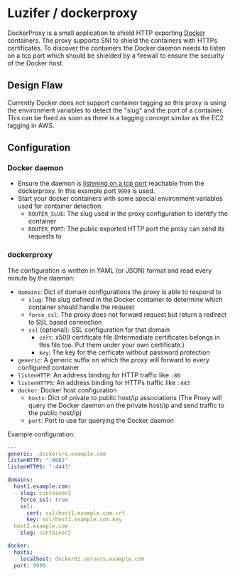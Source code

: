 # Luzifer / dockerproxy

DockerProxy is a small application to shield HTTP exporting [Docker](https://www.docker.com/) containers. The proxy supports SNI to shield the containers with HTTPs certificates. To discover the containers the Docker daemon needs to listen on a tcp port which should be shielded by a firewall to ensure the security of the Docker host.

## Design Flaw

Currently Docker does not support container tagging so this proxy is using the environment variables to detect the "slug" and the port of a container. This can be fixed as soon as there is a tagging concept similar as the EC2 tagging in AWS.

## Configuration

### Docker daemon

- Ensure the daemon is [listening on a tcp port](https://docs.docker.com/articles/basics/#bind-docker-to-another-hostport-or-a-unix-socket) reachable from the dockerproxy. In this example port `9999` is used.
- Start your docker containers with some special environment variables used for container detection:
  - `ROUTER_SLUG`: The slug used in the proxy configuration to identify the container
  - `ROUTER_PORT`: The public exported HTTP port the proxy can send its requests to

### dockerproxy

The configuration is written in YAML (or JSON) format and read every minute by the daemon:

- `domains`: Dict of domain configurations the proxy is able to respond to
  - `slug`: The slug defined in the Docker container to determine which container should handle the request
  - `force_ssl`: The proxy does not forward request but return a redirect to SSL based connection
  - `ssl` (optional): SSL configuration for that domain
    - `cert`: x509 certificate file (Intermediate certificates belongs in this file too. Put them under your own certificate.)
    - `key`: The key for the cerficate without password protection
- `generic`: A generic suffix on which the proxy will forward to every configured container
- `listenHTTP`: An address binding for HTTP traffic like `:80`
- `listenHTTPS`: An address binding for HTTPs traffic like `:443`
- `docker`: Docker host configuration
  - `hosts`: Dict of private to public host/ip associations (The Proxy will query the Docker daemon on the private host/ip and send traffic to the public host/ip)
  - `port`: Port to use for querying the Docker daemon

Example configuration:

```yaml
---
generic: .dockersrv.example.com
listenHTTP: ":8081"
listenHTTPS: ":4443"

domains:
  host1.example.com:
    slug: container1
    force_ssl: true
    ssl:
      cert: ssl/host1.example.com.crt
      key: ssl/host1.example.com.key
  host2.example.com
    slug: container2

docker:
  hosts:
    localhost: docker01.servers.example.com
  port: 9999
```

